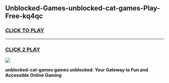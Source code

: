 
## Unblocked-Games-unblocked-cat-games-Play-Free-kq4qc
<h3>
<a href="https://premium76.site?title=unblocked-cat-games&ref=15A">CLICK TO PLAY</a></h3>
<hr>

<h3>
<a href="https://premium76.site?title=unblocked-cat-games&ref=15A">CLICK 2 PLAY</a>
  
</h3>

<a href="https://premium76.site?title=unblocked-cat-games&ref=15A"><img src="https://clearcache.store/games.png"></a>


**unblocked-cat-games games unblocked: Your Gateway to Fun and Accessible Online Gaming**
